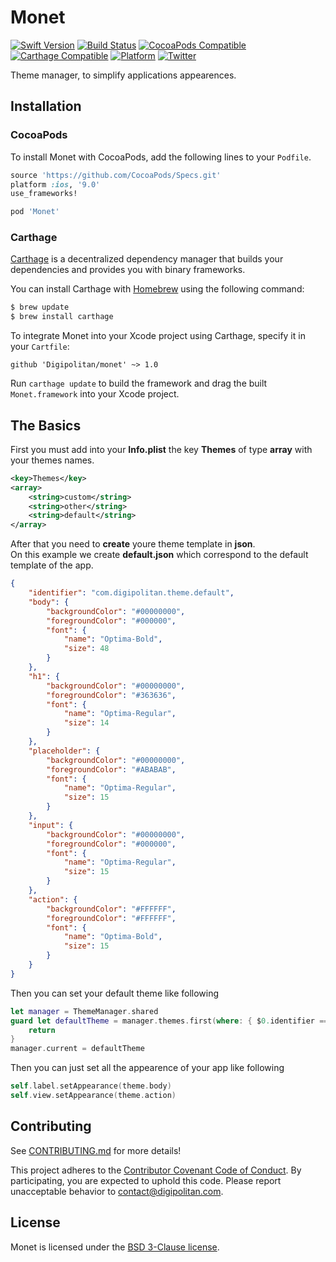 Monet
=================================

[![Swift Version](https://img.shields.io/badge/swift-4.0-orange.svg?style=flat)](https://developer.apple.com/swift/)
[![Build Status](https://travis-ci.org/Digipolitan/dependency-injector.svg?branch=master)](https://travis-ci.org/Digipolitan/monet)
[![CocoaPods Compatible](https://img.shields.io/cocoapods/v/Monet.svg)](https://img.shields.io/cocoapods/v/Monet.svg)
[![Carthage Compatible](https://img.shields.io/badge/carthage-compatible-brightgreen.svg?style=flat)](https://github.com/Carthage/Carthage)
[![Platform](https://img.shields.io/cocoapods/p/Monet.svg?style=flat)](http://cocoadocs.org/docsets/Monet)
[![Twitter](https://img.shields.io/badge/twitter-@Digipolitan-blue.svg?style=flat)](http://twitter.com/Digipolitan)

Theme manager, to simplify applications appearences.

## Installation

### CocoaPods

To install Monet with CocoaPods, add the following lines to your `Podfile`.

```ruby
source 'https://github.com/CocoaPods/Specs.git'
platform :ios, '9.0'
use_frameworks!

pod 'Monet'
```

### Carthage

[Carthage](https://github.com/Carthage/Carthage) is a decentralized dependency manager that builds your dependencies and provides you with binary frameworks.

You can install Carthage with [Homebrew](http://brew.sh/) using the following command:

```bash
$ brew update
$ brew install carthage
```

To integrate Monet into your Xcode project using Carthage, specify it in your `Cartfile`:

```
github 'Digipolitan/monet' ~> 1.0
```

Run `carthage update` to build the framework and drag the built `Monet.framework` into your Xcode project.

## The Basics

First you must add into your **Info.plist** the key **Themes** of type **array** with your themes names.
```xml
<key>Themes</key>
<array>
	<string>custom</string>
	<string>other</string>
	<string>default</string>
</array>
```

After that you need to **create** youre theme template in **json**.<br>
On this example we create **default.json** which correspond to the default template of the app.

```json
{
    "identifier": "com.digipolitan.theme.default",
    "body": {
        "backgroundColor": "#00000000",
        "foregroundColor": "#000000",
        "font": {
            "name": "Optima-Bold",
            "size": 48
        }
    },
    "h1": {
        "backgroundColor": "#00000000",
        "foregroundColor": "#363636",
        "font": {
            "name": "Optima-Regular",
            "size": 14
        }
    },
    "placeholder": {
        "backgroundColor": "#00000000",
        "foregroundColor": "#ABABAB",
        "font": {
            "name": "Optima-Regular",
            "size": 15
        }
    },
    "input": {
        "backgroundColor": "#00000000",
        "foregroundColor": "#000000",
        "font": {
            "name": "Optima-Regular",
            "size": 15
        }
    },
    "action": {
        "backgroundColor": "#FFFFFF",
        "foregroundColor": "#FFFFFF",
        "font": {
            "name": "Optima-Bold",
            "size": 15
        }
    }
}
```
Then you can set your default theme like following

```swift
let manager = ThemeManager.shared
guard let defaultTheme = manager.themes.first(where: { $0.identifier == "com.digipolitan.theme.default" }) else {
	return
}
manager.current = defaultTheme
```

Then you can just set all the appearence of your app like following

```swift
self.label.setAppearance(theme.body)
self.view.setAppearance(theme.action)
```

## Contributing

See [CONTRIBUTING.md](CONTRIBUTING.md) for more details!

This project adheres to the [Contributor Covenant Code of Conduct](CODE_OF_CONDUCT.md).
By participating, you are expected to uphold this code. Please report
unacceptable behavior to [contact@digipolitan.com](mailto:contact@digipolitan.com).

## License

Monet is licensed under the [BSD 3-Clause license](LICENSE).
